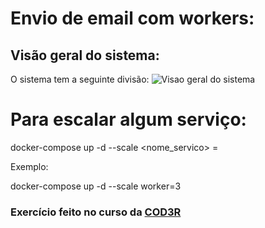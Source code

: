 # Envio de email com workers:

## Visão geral do sistema:

O sistema tem a seguinte divisão:
![Visao geral do sistema](https://user-images.githubusercontent.com/38733732/100749459-73d65e00-33c3-11eb-9360-b6b11ef2763b.png)

# Para escalar algum serviço:

docker-compose up -d --scale <nome_servico> = <quantidade>

Exemplo:

docker-compose up -d --scale worker=3

### Exercício feito no curso da [COD3R](https://www.udemy.com/course/curso-docker/)
